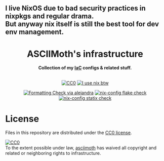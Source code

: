 I live NixOS due to bad security practices in nixpkgs and regular drama.  
But anyway nix itself is still the best tool for dev env management.
-----------
<h1 align="center">
  ASCIIMoth's infrastructure 
</h1>

<div align="center">
  <strong>Collection of my <a href="https://en.wikipedia.org/wiki/Infrastructure_as_code" >IaC</a> configs & related stuff.</strong>
  </br>
  </br>
  
[![CC0](https://img.shields.io/static/v1.svg?style=for-the-badge&label=License&message=CC0&color=orange)](https://github.com/asciimoth/infrastructure/blob/master/LICENSE)
[![I use nix btw](https://img.shields.io/static/v1?style=for-the-badge&logo=nixos&logoColor=white&label=&message=I%20use%20Nix%20btw&color=41439a)](https://builtwithnix.org)
  
[![Formatting Check via alejandra](https://img.shields.io/github/actions/workflow/status/asciimoth/infrastructure/alejandra.yml?label=Nix%20fmt%20check&style=for-the-badge)](https://github.com/asciimoth/infrastructure/actions/workflows/alejandra.yml)
[![nix-config flake check](https://img.shields.io/github/actions/workflow/status/asciimoth/infrastructure/flake_check.yml?label=Flake%20check&style=for-the-badge)](https://github.com/asciimoth/infrastructure/actions/workflows/flake_check.yml)
[![nix-config statix check](https://img.shields.io/github/actions/workflow/status/asciimoth/infrastructure/statix.yml?label=Statix&style=for-the-badge)](https://github.com/asciimoth/infrastructure/actions/workflows/statix.yml)
</div>

# License
Files in this repository are distributed under the [CC0 license](./LICENSE).  
<p xmlns:dct="http://purl.org/dc/terms/">
  <a rel="license"
     href="http://creativecommons.org/publicdomain/zero/1.0/">
    <img src="http://i.creativecommons.org/p/zero/1.0/88x31.png" style="border-style: none;" alt="CC0" />
  </a>
  <br />
  To the extent possible under law,
  <a rel="dct:publisher"
     href="https://github.com/asciimoth">
    <span property="dct:title">asciimoth</span></a>
  has waived all copyright and related or neighboring rights to
  <span property="dct:title">infrastructure</span>.
</p>
